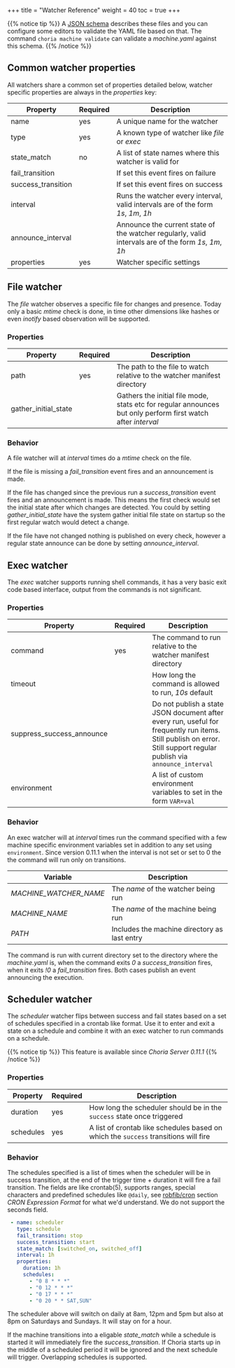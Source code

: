 +++
title = "Watcher Reference"
weight = 40
toc = true
+++

{{% notice tip %}}
A [JSON schema](https://choria.io/schemas/choria/machine/v1/manifest.json) describes these files and you can configure some editors to validate the YAML file based on that. The command `choria machine validate` can validate a *machine.yaml* against this schema.
{{% /notice %}}

## Common watcher properties

All watchers share a common set of properties detailed below, watcher specific properties are always in the *properties* key:

|Property          |Required                    |Description|
|------------------|----------------------------|-----------|
|name              |yes|A unique name for the watcher|
|type              |yes|A known type of watcher like *file* or *exec*|
|state_match       |no |A list of state names where this watcher is valid for|
|fail_transition   |   |If set this event fires on failure|
|success_transition|   |If set this event fires on success|
|interval          |   |Runs the watcher every interval, valid intervals are of the form *1s*, *1m*, *1h*|
|announce_interval |   |Announce the current state of the watcher regularly, valid intervals are of the form *1s*, *1m*, *1h*|
|properties        |yes|Watcher specific settings|

## File watcher

The *file* watcher observes a specific file for changes and presence. Today only a basic *mtime* check is done, in time other dimensions like hashes or even *inotify* based observation will be supported.

### Properties

|Property            |Required                            |Description|
|--------------------|------------------------------------|-----------|
|path                |yes|The path to the file to watch relative to the watcher manifest directory|
|gather_initial_state|   |Gathers the initial file mode, stats etc for regular announces but only perform first watch after *interval*|

### Behavior

A file watcher will at *interval* times do a *mtime* check on the file.

If the file is missing a *fail_transition* event fires and an announcement is made.

If the file has changed since the previous run a *success_transition* event fires and an announcement is made. This means the first check would set the initial state after which changes are detected.  You could by setting *gather_initial_state* have the system gather initial file state on startup so the first regular watch would detect a change.

If the file have not changed nothing is published on every check, however a regular state announce can be done by setting *announce_interval*.

## Exec watcher

The *exec* watcher supports running shell commands, it has a very basic exit code based interface, output from the commands is not significant.

### Properties

|Property                 |Required                            |Description|
|-------------------------|------------------------------------|-----------|
|command                  |yes                                 |The command to run relative to the watcher manifest directory|
|timeout                  |                                    |How long the command is allowed to run, *10s* default|
|suppress_success_announce|                                    |Do not publish a state JSON document after every run, useful for frequently run items. Still publish on error. Still support regular publish via `announce_interval`|
|environment              |                                    |A list of custom environment variables to set in the form `VAR=val`|

### Behavior

An exec watcher will at *interval* times run the command specified with a few machine specific environment variables set in addition to any set using `environment`. Since version 0.11.1 when the interval is not set or set to 0 the the command will run only on transitions.

|Variable              |Description|
|----------------------|-----------|
|*MACHINE_WATCHER_NAME*|The *name* of the watcher being run|
|*MACHINE_NAME*        |The *name* of the machine being run|
|*PATH*                |Includes the machine directory as last entry|

The command is run with current directory set to the directory where the *machine.yaml* is, when the command exits *0* a *success_transition* fires, when it exits *!0* a *fail_transition* fires. Both cases publish an event announcing the execution.

## Scheduler watcher

The *scheduler* watcher flips between success and fail states based on a set of schedules specified in a crontab like format.  Use it to enter and exit a state on a schedule and combine it with an exec watcher to run commands on a schedule.

{{% notice tip %}}
This feature is available since *Choria Server 0.11.1*
{{% /notice %}}

### Properties

|Property                 |Required                            |Description|
|-------------------------|------------------------------------|-----------|
|duration                 |yes                                 |How long the scheduler should be in the `success` state once triggered|
|schedules                |yes                                 |A list of crontab like schedules based on which the `success` transitions will fire|

### Behavior

The schedules specified is a list of times when the scheduler will be in success transition, at the end of the trigger time + duration it will fire a fail transition. The fields are like crontab(5), supports ranges, special characters and predefined schedules like `@daily`, see [robfib/cron](https://godoc.org/github.com/robfig/cron) section *CRON Expression Format* for what we'd understand.  We do not support the seconds field.

```yaml
 - name: scheduler
   type: schedule
   fail_transition: stop
   success_transition: start
   state_match: [switched_on, switched_off]
   interval: 1h
   properties:
     duration: 1h
     schedules:
       - "0 8 * * *"
       - "0 12 * * *"
       - "0 17 * * *"
       - "0 20 * * SAT,SUN"
```

The scheduler above will switch on daily at 8am, 12pm and 5pm but also at 8pm on Saturdays and Sundays.  It will stay on for a hour.

If the machine transitions into a eligable *state_match* while a schedule is started it will immediately fire the *success_transition*.  If Choria starts up in the middle of a scheduled period it will be ignored and the next schedule will trigger.  Overlapping schedules is supported.